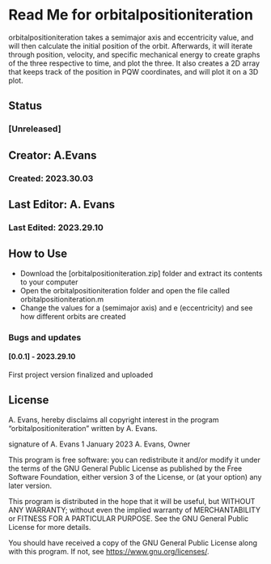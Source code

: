 # Read Me for orbitalpositioniteration
orbitalpositioniteration takes a semimajor axis and eccentricity value, and will then calculate the initial position of the orbit. Afterwards, it will iterate through position, velocity, and specific mechanical energy to create graphs of the three respective to time, and plot the three. It also creates a 2D array that keeps track of the position in PQW coordinates, and will plot it on a 3D plot. 
## Status
### [Unreleased]
## Creator: A.Evans
### Created: 2023.30.03
## Last Editor: A. Evans
### Last Edited: 2023.29.10

## How to Use
- Download the [orbitalpositioniteration.zip] folder and extract its contents to your computer
- Open the orbitalpositioniteration folder and open the file called orbitalpositioniteration.m
- Change the values for a (semimajor axis) and e (eccentricity) and see how different orbits are created

### Bugs and updates
#### [0.0.1] - 2023.29.10
First project version finalized and uploaded

## License
A. Evans, hereby disclaims all copyright interest in the program “orbitalpositioniteration” written by A. Evans.

signature of A. Evans 1 January 2023
A. Evans, Owner

This program is free software: you can redistribute it and/or modify it under the terms of the GNU General Public License as published by the Free Software Foundation, either version 3 of the License, or (at your option) any later version.

This program is distributed in the hope that it will be useful, but WITHOUT ANY WARRANTY; without even the implied warranty of MERCHANTABILITY or FITNESS FOR A PARTICULAR PURPOSE. See the GNU General Public License for more details.

You should have received a copy of the GNU General Public License along with this program. If not, see <https://www.gnu.org/licenses/>.
